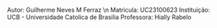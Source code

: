 Autor: Guilherme Neves M Ferraz \n
Matricula: UC23100623
Instituição: UCB - Universidade Catolica de Brasilia
Professora: Hially Rabelo
